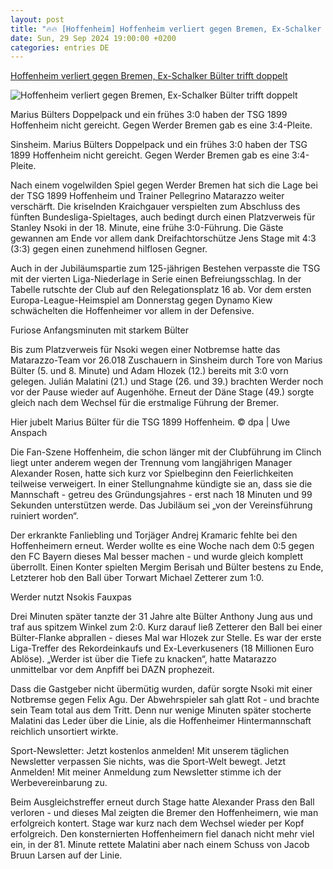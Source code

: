 ```yaml
---
layout: post
title: "🔥🔥 [Hoffenheim] Hoffenheim verliert gegen Bremen, Ex-Schalker Bülter trifft doppelt"
date: Sun, 29 Sep 2024 19:00:00 +0200
categories: entries DE
---
```

[Hoffenheim verliert gegen Bremen, Ex-Schalker Bülter trifft doppelt](https://www.waz.de/sport/article407365798/hoffenheim-verliert-gegen-bremen-ex-schalker-buelter-trifft-doppelt.html)

![Hoffenheim verliert gegen Bremen, Ex-Schalker Bülter trifft doppelt](https://img.sparknews.funkemedien.de/407365828/407365828_1727631626_v16_9_1600.jpeg)

Marius Bülters Doppelpack und ein frühes 3:0 haben der TSG 1899 Hoffenheim nicht gereicht. Gegen Werder Bremen gab es eine 3:4-Pleite.

Sinsheim. Marius Bülters Doppelpack und ein frühes 3:0 haben der TSG 1899 Hoffenheim nicht gereicht. Gegen Werder Bremen gab es eine 3:4-Pleite.

Nach einem vogelwilden Spiel gegen Werder Bremen hat sich die Lage bei der TSG 1899 Hoffenheim und Trainer Pellegrino Matarazzo weiter verschärft. Die kriselnden Kraichgauer verspielten zum Abschluss des fünften Bundesliga-Spieltages, auch bedingt durch einen Platzverweis für Stanley Nsoki in der 18. Minute, eine frühe 3:0-Führung. Die Gäste gewannen am Ende vor allem dank Dreifachtorschütze Jens Stage mit 4:3 (3:3) gegen einen zunehmend hilflosen Gegner.

Auch in der Jubiläumspartie zum 125-jährigen Bestehen verpasste die TSG mit der vierten Liga-Niederlage in Serie einen Befreiungsschlag. In der Tabelle rutschte der Club auf den Relegationsplatz 16 ab. Vor dem ersten Europa-League-Heimspiel am Donnerstag gegen Dynamo Kiew schwächelten die Hoffenheimer vor allem in der Defensive.

Furiose Anfangsminuten mit starkem Bülter

Bis zum Platzverweis für Nsoki wegen einer Notbremse hatte das Matarazzo-Team vor 26.018 Zuschauern in Sinsheim durch Tore von Marius Bülter (5. und 8. Minute) und Adam Hlozek (12.) bereits mit 3:0 vorn gelegen. Julián Malatini (21.) und Stage (26. und 39.) brachten Werder noch vor der Pause wieder auf Augenhöhe. Erneut der Däne Stage (49.) sorgte gleich nach dem Wechsel für die erstmalige Führung der Bremer.

Hier jubelt Marius Bülter für die TSG 1899 Hoffenheim. © dpa | Uwe Anspach

Die Fan-Szene Hoffenheim, die schon länger mit der Clubführung im Clinch liegt unter anderem wegen der Trennung vom langjährigen Manager Alexander Rosen, hatte sich kurz vor Spielbeginn den Feierlichkeiten teilweise verweigert. In einer Stellungnahme kündigte sie an, dass sie die Mannschaft - getreu des Gründungsjahres - erst nach 18 Minuten und 99 Sekunden unterstützen werde. Das Jubiläum sei „von der Vereinsführung ruiniert worden“.

Der erkrankte Fanliebling und Torjäger Andrej Kramaric fehlte bei den Hoffenheimern erneut. Werder wollte es eine Woche nach dem 0:5 gegen den FC Bayern dieses Mal besser machen - und wurde gleich komplett überrollt. Einen Konter spielten Mergim Berisah und Bülter bestens zu Ende, Letzterer hob den Ball über Torwart Michael Zetterer zum 1:0.

Werder nutzt Nsokis Fauxpas

Drei Minuten später tanzte der 31 Jahre alte Bülter Anthony Jung aus und traf aus spitzem Winkel zum 2:0. Kurz darauf ließ Zetterer den Ball bei einer Bülter-Flanke abprallen - dieses Mal war Hlozek zur Stelle. Es war der erste Liga-Treffer des Rekordeinkaufs und Ex-Leverkuseners (18 Millionen Euro Ablöse). „Werder ist über die Tiefe zu knacken“, hatte Matarazzo unmittelbar vor dem Anpfiff bei DAZN prophezeit.

Dass die Gastgeber nicht übermütig wurden, dafür sorgte Nsoki mit einer Notbremse gegen Felix Agu. Der Abwehrspieler sah glatt Rot - und brachte sein Team total aus dem Tritt. Denn nur wenige Minuten später stocherte Malatini das Leder über die Linie, als die Hoffenheimer Hintermannschaft reichlich unsortiert wirkte.

Sport-Newsletter: Jetzt kostenlos anmelden! Mit unserem täglichen Newsletter verpassen Sie nichts, was die Sport-Welt bewegt. Jetzt Anmelden! Mit meiner Anmeldung zum Newsletter stimme ich der Werbevereinbarung zu.

Beim Ausgleichstreffer erneut durch Stage hatte Alexander Prass den Ball verloren - und dieses Mal zeigten die Bremer den Hoffenheimern, wie man erfolgreich kontert. Stage war kurz nach dem Wechsel wieder per Kopf erfolgreich. Den konsternierten Hoffenheimern fiel danach nicht mehr viel ein, in der 81. Minute rettete Malatini aber nach einem Schuss von Jacob Bruun Larsen auf der Linie.


